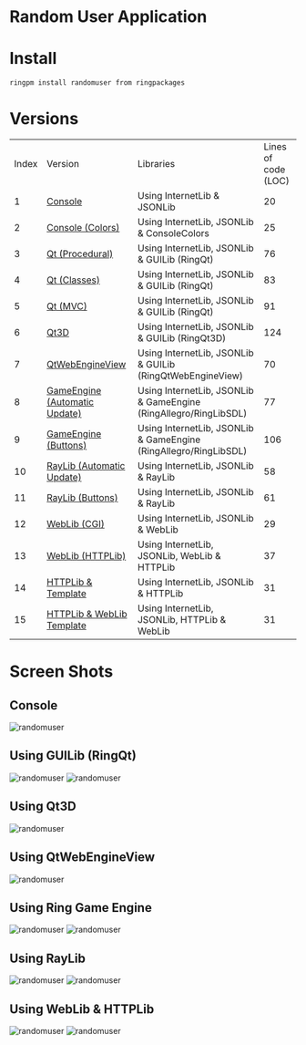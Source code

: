 Random User Application
=======================

# Install

	ringpm install randomuser from ringpackages

# Versions

<table>
	<tr>
		<td>
			Index
		</td>
		<td>
			Version
		</td>
		<td>
			Libraries
		</td>
		<td>
			Lines of code (LOC)
		</td>
	</tr>
	<tr>
		<td>
			1
		</td>
		<td>
			<a href="https://github.com/ring-lang/ring/blob/master/applications/randomuser/randomuser_console.ring"> Console </a>
		</td>
		<td>
			Using InternetLib & JSONLib
		</td>
		<td>
			20
		</td>
	</tr>
	<tr>
		<td>
			2
		</td>
		<td>
			<a href="https://github.com/ring-lang/ring/blob/master/applications/randomuser/randomuser_consolecolors.ring"> Console (Colors)</a>
		</td>
		<td>
			Using InternetLib, JSONLib & ConsoleColors
		</td>
		<td>
			25
		</td>
	</tr>
	<tr>
		<td>
			3
		</td>
		<td>
			<a href="https://github.com/ring-lang/ring/blob/master/applications/randomuser/randomuser_procedural.ring"> Qt (Procedural) </a>
		</td>
		<td>
			Using InternetLib, JSONLib & GUILib (RingQt)
		</td>
		<td>
			76
		</td>
	</tr>
	<tr>
		<td>
			4
		</td>
		<td>
			<a href="https://github.com/ring-lang/ring/blob/master/applications/randomuser/randomuser.ring"> Qt (Classes) </a>
		</td>
		<td>
			Using InternetLib, JSONLib & GUILib (RingQt)
		</td>
		<td>
			83
		</td>
	</tr>
	<tr>
		<td>
			5
		</td>
		<td>
			<a href="https://github.com/ring-lang/ring/blob/master/applications/randomuser/randomuser_mvc.ring"> Qt (MVC) </a>
		</td>
		<td>
			Using InternetLib, JSONLib & GUILib (RingQt)
		</td>
		<td>
			91
		</td>
	</tr>
	<tr>
		<td>
			6
		</td>
		<td>
			<a href="https://github.com/ring-lang/ring/blob/master/applications/randomuser/randomuser_Qt3D.ring"> Qt3D </a>
		</td>
		<td>
			Using InternetLib, JSONLib & GUILib (RingQt3D)
		</td>
		<td>
			124
		</td>
	</tr>
	<tr>
		<td>
			7
		</td>
		<td>
			<a href="https://github.com/ring-lang/ring/blob/master/applications/randomuser/randomuser_QtWebEngineView.ring"> QtWebEngineView </a>
		</td>
		<td>
			Using InternetLib, JSONLib & GUILib (RingQtWebEngineView)
		</td>
		<td>
			70
		</td>
	</tr>
	<tr>
		<td>
			8
		</td>
		<td>
			<a href="https://github.com/ring-lang/ring/blob/master/applications/randomuser/randomuser_gameengine.ring"> GameEngine (Automatic Update) </a>
		</td>
		<td>
			Using InternetLib, JSONLib & GameEngine (RingAllegro/RingLibSDL)
		</td>
		<td>
			77
		</td>
	</tr>
	<tr>
		<td>
			9
		</td>
		<td>
			<a href="https://github.com/ring-lang/ring/blob/master/applications/randomuser/randomuser_gameenginebuttons.ring"> GameEngine (Buttons)</a>
		</td>
		<td>
			Using InternetLib, JSONLib & GameEngine (RingAllegro/RingLibSDL)
		</td>
		<td>
			106
		</td>
	</tr>
	<tr>
		<td>
			10
		</td>
		<td>
			<a href="https://github.com/ring-lang/ring/blob/master/applications/randomuser/randomuser_raylib.ring"> RayLib (Automatic Update)</a>
		</td>
		<td>
			Using InternetLib, JSONLib & RayLib
		</td>
		<td>
			58
		</td>
	</tr>
	<tr>
		<td>
			11
		</td>
		<td>
			<a href="https://github.com/ring-lang/ring/blob/master/applications/randomuser/randomuser_raylibbuttons.ring"> RayLib (Buttons)</a>
		</td>
		<td>
			Using InternetLib, JSONLib & RayLib
		</td>
		<td>
			61
		</td>
	</tr>
	<tr>
		<td>
			12
		</td>
		<td>
			<a href="https://github.com/ring-lang/ring/blob/master/applications/randomuser/randomuser_weblib.ring"> WebLib (CGI)</a>
		</td>
		<td>
			Using InternetLib, JSONLib & WebLib
		</td>
		<td>
			29
		</td>
	</tr>
	<tr>
		<td>
			13
		</td>
		<td>
			<a href="https://github.com/ring-lang/ring/blob/master/applications/randomuser/randomuser_httplib.ring"> WebLib (HTTPLib) </a>
		</td>
		<td>
			Using InternetLib, JSONLib, WebLib & HTTPLib
		</td>
		<td>
			37
		</td>
	</tr>
	<tr>
		<td>
			14
		</td>
		<td>
			<a href="https://github.com/ring-lang/ring/blob/master/applications/randomuser/randomuser_httplibtemplate.ring"> HTTPLib & Template </a>
		</td>
		<td>
			Using InternetLib, JSONLib & HTTPLib
		</td>
		<td>
			31
		</td>
	</tr>
	<tr>
		<td>
			15
		</td>
		<td>
			<a href="https://github.com/ring-lang/ring/blob/master/applications/randomuser/randomuser_httplibweblibtemplate.ring"> HTTPLib & WebLib Template </a>
		</td>
		<td>
			Using InternetLib, JSONLib, HTTPLib & WebLib
		</td>
		<td>
			31
		</td>
	</tr>
</table>

# Screen Shots

## Console

![randomuser](https://raw.githubusercontent.com/ring-lang/ring/master/applications/randomuser/images/randomuser_consolecolors.png)

## Using GUILib (RingQt)

![randomuser](https://raw.githubusercontent.com/ring-lang/ring/master/applications/randomuser/images/user_male.png)
![randomuser](https://raw.githubusercontent.com/ring-lang/ring/master/applications/randomuser/images/user_female.png)

## Using Qt3D

![randomuser](https://raw.githubusercontent.com/ring-lang/ring/master/applications/randomuser/images/randomuser_qt3d.png)

## Using QtWebEngineView

![randomuser](https://raw.githubusercontent.com/ring-lang/ring/master/applications/randomuser/images/randomuser_qtweb.png)

## Using Ring Game Engine 

![randomuser](https://raw.githubusercontent.com/ring-lang/ring/master/applications/randomuser/images/randomuser_gamelib.png)
![randomuser](https://raw.githubusercontent.com/ring-lang/ring/master/applications/randomuser/images/randomuser_gamelibbuttons.png)

## Using RayLib 

![randomuser](https://raw.githubusercontent.com/ring-lang/ring/master/applications/randomuser/images/randomuser_raylib.png)
![randomuser](https://raw.githubusercontent.com/ring-lang/ring/master/applications/randomuser/images/randomuser_raylibbuttons.png)

## Using WebLib & HTTPLib 

![randomuser](https://raw.githubusercontent.com/ring-lang/ring/master/applications/randomuser/images/randomuser_weblib.png)
![randomuser](https://raw.githubusercontent.com/ring-lang/ring/master/applications/randomuser/images/randomuser_httplibtemplate.png)